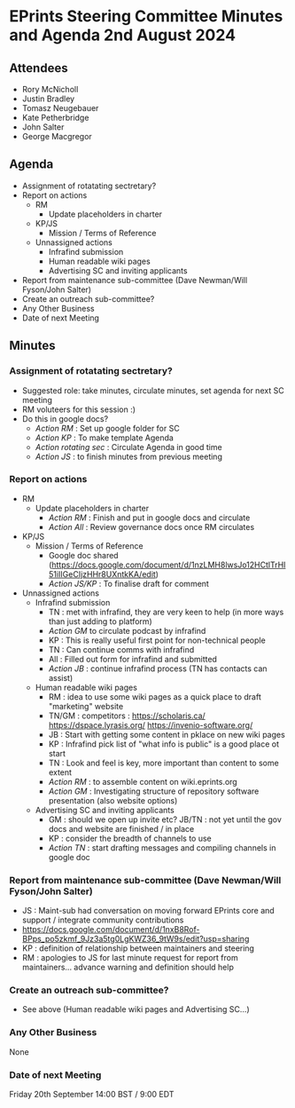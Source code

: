 # EPrints Steering Committee Minutes and Agenda 2nd August 2024

## Attendees
* Rory McNicholl
* Justin Bradley
* Tomasz Neugebauer
* Kate Petherbridge
* John Salter
* George Macgregor

## Agenda
- Assignment of rotatating sectretary?
- Report on actions
  - RM
    - Update placeholders in charter
  - KP/JS
    - Mission / Terms of Reference
  - Unnassigned actions
    - Infrafind submission
    - Human readable wiki pages
    - Advertising SC and inviting applicants
- Report from maintenance sub-committee (Dave Newman/Will Fyson/John Salter)
- Create an outreach sub-committee?
- Any Other Business
- Date of next Meeting


## Minutes
### Assignment of rotatating sectretary?
- Suggested role: take minutes, circulate minutes, set agenda for next SC meeting
- RM voluteers for this session :)
- Do this in google docs?
  - *Action RM* : Set up google folder for SC
  - *Action KP* : To make template Agenda
  - *Action rotating sec* : Circulate Agenda in good time
  - *Action JS* : to finish minutes from previous meeting
### Report on actions
- RM
  - Update placeholders in charter
    - *Action RM* : Finish and put in google docs and circulate 
    - *Action All* : Review governance docs once RM circulates
- KP/JS
  - Mission / Terms of Reference
    - Google doc shared (https://docs.google.com/document/d/1nzLMH8lwsJo12HCtlTrHI51iIIGeCIjzHHr8UXntkKA/edit)
    - *Action JS/KP* : To finalise draft for comment
- Unnassigned actions
  - Infrafind submission
    - TN : met with infrafind, they are very keen to help (in more ways than just adding to platform)
    - *Action GM* to circulate podcast by infrafind
    - KP : This is really useful first point for non-technical people
    - TN : Can continue comms with infrafind
    - All : Filled out form for infrafind and submitted
    - *Action JB* : continue infrafind process (TN has contacts can assist)
  - Human readable wiki pages
    - RM : idea to use some wiki pages as a quick place to draft "marketing" website
    - TN/GM : competitors : https://scholaris.ca/ https://dspace.lyrasis.org/ https://invenio-software.org/
    - JB : Start with getting some content in pklace on new wiki pages
    - KP : Infrafind pick list of "what info is public" is a good place ot start
    - TN : Look and feel is key, more important than content to some extent
    - *Action RM* : to assemble content on wiki.eprints.org
    - *Action GM* : Investigating structure of repository software presentation (also website options)
  - Advertising SC and inviting applicants
    - GM : should we open up invite etc? JB/TN : not yet until the gov docs and website are finished / in place
    - KP : consider the breadth of channels to use
    - *Action TN* : start drafting messages and compiling channels in google doc
### Report from maintenance sub-committee (Dave Newman/Will Fyson/John Salter)
 - JS : Maint-sub had conversation on moving forward EPrints core and support / integrate community contributions
 - https://docs.google.com/document/d/1nxB8Rof-BPps_po5zkmf_9Jz3a5tg0LgKWZ36_9tW9s/edit?usp=sharing
 - KP : definition of relationship between maintainers and steering
 - RM : apologies to JS for last minute request for report from maintainers... advance warning and definition should help
### Create an outreach sub-committee?
 - See above (Human readable wiki pages and Advertising SC...)
### Any Other Business
None
### Date of next Meeting
Friday 20th September 14:00 BST / 9:00 EDT
